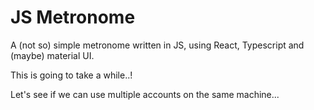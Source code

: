 # JS Metronome

A (not so) simple metronome written in JS, using React, Typescript and (maybe) material UI.

This is going to take a while..!

Let's see if we can use multiple accounts on the same machine...
